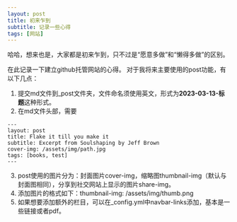 ```yaml
---
layout: post
title: 初来乍到
subtitle: 记录一些心得
tags: [网站]
---
```


哈哈，想来也是，大家都是初来乍到，只不过是“愿意多做”和“懒得多做”的区别。

在此记录一下建立github托管网站的心得。
对于我将来主要使用的post功能，有以下几点：
1. 提交md文件到_post文件夹，文件命名须使用英文，形式为**2023-03-13-标题**这种形式。
2. 在md文件头部，需要
```
---
layout: post
title: Flake it till you make it
subtitle: Excerpt from Soulshaping by Jeff Brown
cover-img: /assets/img/path.jpg
tags: [books, test]
---
```
3. post使用的图片分为：封面图片cover-img，缩略图thumbnail-img（默认与封面图相同），分享到社交网站上显示的图片share-img。
4. 添加图片的格式如下：thumbnail-img: /assets/img/thumb.png
5. 如果想要添加额外的栏目，可以在_config.yml中navbar-links添加，基本是一些链接或者pdf。
